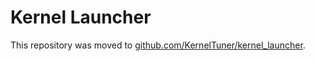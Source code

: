 Kernel Launcher
===

This repository was moved to [github.com/KernelTuner/kernel_launcher](https://github.com/KernelTuner/kernel_launcher).
